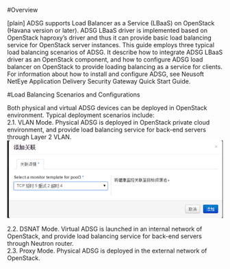 #Overview

[plain]
ADSG supports Load Balancer as a Service (LBaaS) on OpenStack (Havana version or later).
ADSG LBaaS driver is implemented based on OpenStack haproxy’s driver and thus it can
provide basic load balancing service for OpenStack server instances.
This guide employs three typical load balancing scenarios of ADSG. It describe how to integrate
ADSG LBaaS driver as an OpenStack component, and how to configure ADSG load balancer on
OpenStack to provide loading balancing as a service for clients.
For information about how to install and configure ADSG, see Neusoft NetEye Application
Delivery Security Gateway Quick Start Guide.

#Load Balancing Scenarios and Configurations

Both physical and virtual ADSG devices can be deployed in OpenStack environment. Typical
deployment scenarios include:<br>
2.1. VLAN Mode. Physical ADSG is deployed in OpenStack private cloud environment,
and provide load balancing service for back-end servers through Layer 2 VLAN.<br>
![image](https://github.com/liuxinneu/images/blob/master/%E6%96%B0%E5%A2%9E%E5%81%A5%E5%BA%B7%E7%9B%91%E6%8E%A72.PNG)

2.2. DSNAT Mode. Virtual ADSG is launched in an internal network of OpenStack, and
provide load balancing service for back-end servers through Neutron router.<br>
2.3. Proxy Mode. Physical ADSG is deployed in the external network of OpenStack.<br>

